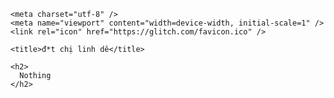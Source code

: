 
<html lang="en">
  <head>
  
    <meta charset="utf-8" />
    <meta name="viewport" content="width=device-width, initial-scale=1" />
    <link rel="icon" href="https://glitch.com/favicon.ico" />

    <title>đ*t chị linh dê</title>

   
  </head>
  <body>
    
    <h2>
      Nothing
    </h2>
    
  </body>

